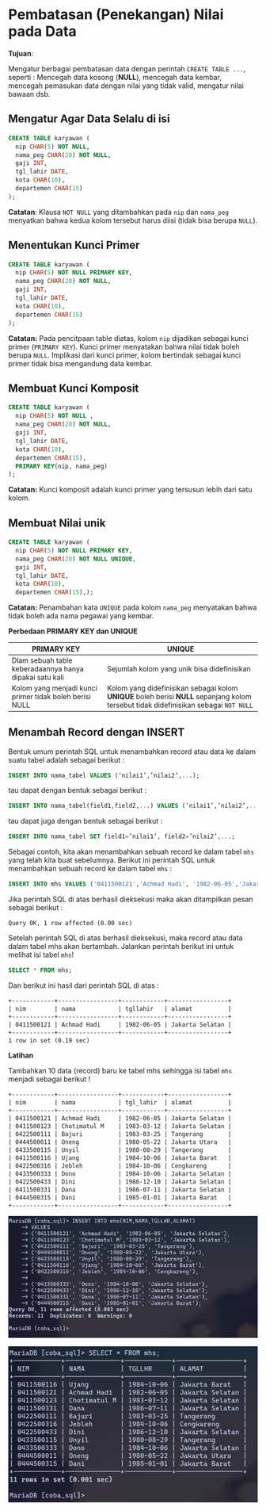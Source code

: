 # Pembatasan (Penekangan) Nilai pada Data

**Tujuan**:

Mengatur berbagai pembatasan data dengan perintah `CREATE TABLE ...`, seperti : Mencegah data kosong (**NULL**), mencegah data kembar, mencegah pemasukan data dengan nilai yang tidak valid, mengatur nilai bawaan dsb.

## Mengatur Agar Data Selalu di isi

```sql
CREATE TABLE karyawan (
  nip CHAR(5) NOT NULL,
  nama_peg CHAR(20) NOT NULL,
  gaji INT,
  tgl_lahir DATE,
  kota CHAR(10),
  departemen CHAR(15)
);
```

**Catatan**: Klausa `NOT NULL` yang ditambahkan pada `nip` dan `nama_peg` menyatkan bahwa kedua kolom tersebut harus diisi (tidak bisa berupa `NULL`).

## Menentukan Kunci Primer

```sql
CREATE TABLE karyawan (
  nip CHAR(5) NOT NULL PRIMARY KEY,
  nama_peg CHAR(20) NOT NULL,
  gaji INT,
  tgl_lahir DATE,
  kota CHAR(10),
  departemen CHAR(15)
);
```

**Catatan:** Pada pencitpaan table diatas, kolom `nip` dijadikan sebagai kunci primer (`PRIMARY KEY`). Kunci primer menyatakan bahwa nilai tidak boleh berupa `NULL`. Implikasi dari kunci primer, kolom bertindak sebagai kunci primer tidak bisa mengandung data kembar.

## Membuat Kunci Komposit

```sql
CREATE TABLE karyawan (
  nip CHAR(5) NOT NULL ,
  nama_peg CHAR(20) NOT NULL,
  gaji INT,
  tgl_lahir DATE,
  kota CHAR(10),
  departemen CHAR(15),
  PRIMARY KEY(nip, nama_peg)
);
```

**Catatan:** Kunci komposit adalah kunci primer yang tersusun lebih dari satu kolom.

## Membuat Nilai unik

```sql
CREATE TABLE karyawan (
  nip CHAR(5) NOT NULL PRIMARY KEY,
  nama_peg CHAR(20) NOT NULL UNIQUE,
  gaji INT,
  tgl_lahir DATE,
  kota CHAR(10),
  departemen CHAR(15),);
```

**Catatan:** Penambahan kata `UNIQUE` pada kolom `nama_peg` menyatakan bahwa tidak boleh ada nama pegawai yang kembar.

**Perbedaan PRIMARY KEY dan UNIQUE**

| **PRIMARY KEY**                                         | **UNIQUE**                                                                                                                              |
| ------------------------------------------------------- | --------------------------------------------------------------------------------------------------------------------------------------- |
| Dlam sebuah table keberadaannya hanya dipakai satu kali | Sejumlah kolom yang unik bisa didefinisikan                                                                                             |
| Kolom yang menjadi kunci primer tidak boleh berisi NULL | Kolom yang didefinisikan sebagai kolom **UNIQUE** boleh berisi **NULL** sepanjang kolom tersebut tidak didefinisikan sebagai `NOT NULL` |

## Menambah Record dengan INSERT

Bentuk umum perintah SQL untuk menambahkan record atau data ke dalam suatu tabel adalah sebagai berikut :

```sql
INSERT INTO nama_tabel VALUES (‘nilai1’,’nilai2’,...);
```

tau dapat dengan bentuk sebagai berikut :

```sql
INSERT INTO nama_tabel(field1,field2,...) VALUES (‘nilai1’,’nilai2’,...);
```

tau dapat juga dengan bentuk sebagai berikut :

```sql
INSERT INTO nama_tabel SET field1=’nilai1’, field2=’nilai2’,...;
```

Sebagai contoh, kita akan menambahkan sebuah record ke dalam tabel `mhs` yang telah kita buat sebelumnya. Berikut ini perintah SQL untuk menambahkan sebuah record ke dalam tabel `mhs` :

```sql
INSERT INTO mhs VALUES ('0411500121','Achmad Hadi', '1982-06-05','Jakarta Selatan');
```

Jika perintah SQL di atas berhasil dieksekusi maka akan ditampilkan pesan sebagai berikut :

```
Query OK, 1 row affected (0.00 sec)
```

Setelah perintah SQL di atas berhasil dieksekusi, maka record atau data dalam tabel mhs akan bertambah. Jalankan perintah berikut ini untuk melihat isi tabel `mhs`!

```sql
SELECT * FROM mhs;
```

Dan berikut ini hasil dari perintah SQL di atas :

```
+------------+-----------------+------------+-----------------+
| nim        | nama            | tgllahir   | alamat          |
+------------+-----------------+------------+-----------------+
| 0411500121 | Achmad Hadi     | 1982-06-05 | Jakarta Selatan |
+------------+-----------------+------------+-----------------+
1 row in set (0.19 sec)
```

**Latihan**

Tambahkan 10 data (record) baru ke tabel mhs sehingga isi tabel `mhs` menjadi sebagai berikut !

```
+------------+-----------------+------------+-----------------+
| nim        | nama            | tgl_lahir  | alamat          |
+------------+-----------------+------------+-----------------+
| 0411500121 | Achmad Hadi     | 1982-06-05 | Jakarta Selatan |
| 0411500123 | Chotimatul M    | 1983-03-12 | Jakarta Selatan |
| 0422500111 | Bajuri          | 1983-03-25 | Tangerang       |
| 0444500011 | Oneng           | 1980-05-22 | Jakarta Utara   |
| 0433500115 | Unyil           | 1980-08-29 | Tangerang       |
| 0411500116 | Ujang           | 1984-10-06 | Jakarta Barat   |
| 0422500316 | Jebleh          | 1984-10-06 | Cengkareng      |
| 0433500333 | Dono            | 1984-10-06 | Jakarta Selatan |
| 0422500433 | Dini            | 1986-12-10 | Jakarta Selatan |
| 0411500331 | Dana            | 1986-07-11 | Jakarta Selatan |
| 0444500315 | Dani            | 1985-01-01 | Jakarta Barat   |
+------------+-----------------+------------+-----------------+
```

![Latihan](./img/latihan.png)

![Latihan](./img/latihan-hasil.png)

